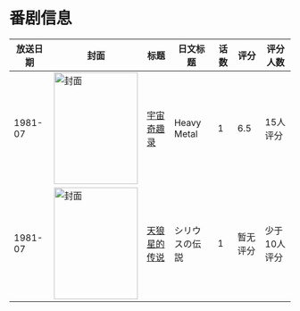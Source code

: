 # 番剧信息

|放送日期|封面|标题|日文标题|话数|评分|评分人数|
|---|---|---|---|---|---|---|
|1981-07|<img src="//lain.bgm.tv/pic/cover/c/a3/a5/113087_YY7e7.jpg" alt="封面" style="width:150px;height:200px;object-fit:cover;">|[宇宙奇趣录](https://bangumi.tv/subject/113087)|Heavy Metal|1|6.5|15人评分|
|1981-07|<img src="//lain.bgm.tv/pic/cover/c/84/85/106359_o8Dfn.jpg" alt="封面" style="width:150px;height:200px;object-fit:cover;">|[天狼星的传说](https://bangumi.tv/subject/106359)|シリウスの伝説|1|暂无评分|少于10人评分|
